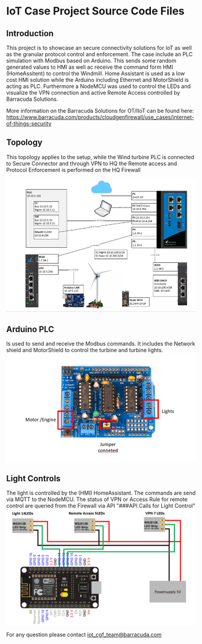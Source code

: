 # IoT Case Project Source Code Files

## Introduction
This project is to showcase an secure connectivity solutions for IoT as well as the granular protocol control and enforcement. 
The case include an PLC simulation with Modbus based on Arduino. This sends some random generated values to HMI as well ac receive the command form HMI (HomeAssitent) to control the Windmill. Home Assistant is used as a low cost HMI solution while the Arduino including Ethernet and MotorShield is acting as PLC. Furthermore a NodeMCU was used to control the LEDs and visualize the VPN connection and active Remote Access controlled by Barracuda Solutions.

More information on the Barracuda Solutions for OT/IIoT can be found here:
https://www.barracuda.com/products/cloudgenfirewall/use_cases/internet-of-things-security

## Topology
This topology applies to the setup, while the Wind turbine PLC is connected to Secure Connector and through VPN to HQ the Remote access and Protocol Enforcement is performed on the HQ Firewall

 ![](./images/Network.PNG)

 ## Arduino PLC
 Is used to send and receive the Modbus commands. It includes the Network shield and MotorShield to control the turbine and turbine lights. 
 ![](./images/MotorShild.PNG)

## Light Controls
The light is controlled by the (HMI) HomeAssistant. The commands are send via MQTT to the NodeMCU.
The status of VPN or Access Rule for remote control are queried from the Firewall via API "###API Calls for Light Control"
 ![](./images/NodeMCU.PNG)

For any question please contact iot_cgf_team@barracuda.com
